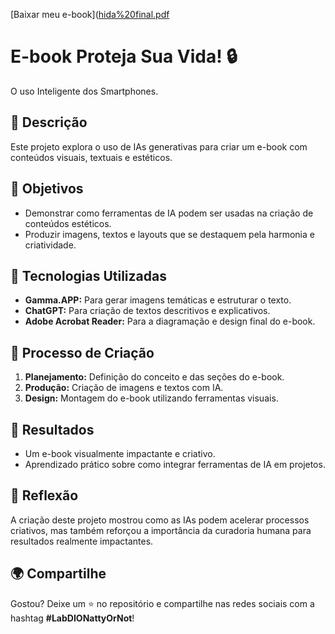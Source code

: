 [Baixar meu e-book]([hida%20final.pdf](https://github.com/Fabisgb/e-bookProtejaSuaVida/blob/dedc5d7a4e64e51101586c419339c3c423703add/Proteja-sua-vida%20final.pdf)

# E-book Proteja Sua Vida! 🔒
O uso Inteligente dos Smartphones.

## 📒 Descrição  
Este projeto explora o uso de IAs generativas para criar um e-book com conteúdos visuais, textuais e estéticos.  

## 🎯 Objetivos  
- Demonstrar como ferramentas de IA podem ser usadas na criação de conteúdos estéticos.  
- Produzir imagens, textos e layouts que se destaquem pela harmonia e criatividade.  

## 🤖 Tecnologias Utilizadas  
- **Gamma.APP:** Para gerar imagens temáticas e estruturar o texto.  
- **ChatGPT:** Para criação de textos descritivos e explicativos.  
- **Adobe Acrobat Reader:** Para a diagramação e design final do e-book.  

## 🧐 Processo de Criação  
1. **Planejamento:** Definição do conceito e das seções do e-book.  
2. **Produção:** Criação de imagens e textos com IA.  
3. **Design:** Montagem do e-book utilizando ferramentas visuais.  

## 🚀 Resultados  
- Um e-book visualmente impactante e criativo.  
- Aprendizado prático sobre como integrar ferramentas de IA em projetos.  

## 💭 Reflexão  
A criação deste projeto mostrou como as IAs podem acelerar processos criativos, mas também reforçou a importância da curadoria humana para resultados realmente impactantes.  

## 🌍 Compartilhe  
Gostou? Deixe um ⭐ no repositório e compartilhe nas redes sociais com a hashtag **#LabDIONattyOrNot**!  




